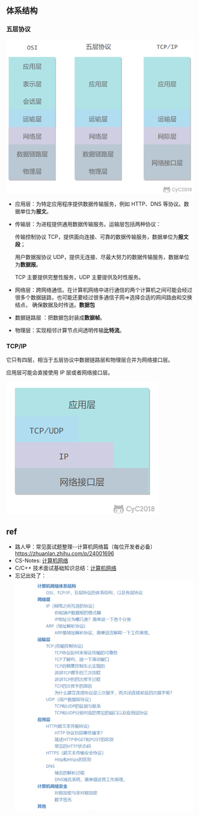 ## 体系结构

### 五层协议

![](../images/0fa6c237-a909-4e2a-a771-2c5485cd8ce0.png)

-   应用层：为特定应用程序提供数据传输服务，例如 HTTP、DNS 等协议。数据单位为**报文**。

-   传输层：为进程提供通用数据传输服务。运输层包括两种协议：

    传输控制协议 TCP，提供面向连接、可靠的数据传输服务，数据单位为**报文段**；

    用户数据报协议 UDP，提供无连接、尽最大努力的数据传输服务，数据单位为**数据报**。

    TCP 主要提供完整性服务，UDP 主要提供及时性服务。

-   网络层：跨网络通信。在计算机网络中进行通信的两个计算机之间可能会经过很多个数据链路，也可能还要经过很多通信子网=>选择合适的网间路由和交换结点， 确保数据及时传送。**数据包**

-   数据链路层 ：把数据包封装成**数据帧**。

-   物理层：实现相邻计算节点间透明传输**比特流**。

### TCP/IP

它只有四层，相当于五层协议中数据链路层和物理层合并为网络接口层。

应用层可能会直接使用 IP 层或者网络接口层。

![](../images/48d79be8-085b-4862-8a9d-18402eb93b31.png)



## ref

- 路人甲：常见面试题整理--计算机网络篇（每位开发者必备）https://zhuanlan.zhihu.com/p/24001696
- CS-Notes: [计算机网络](http://www.cyc2018.xyz/%E8%AE%A1%E7%AE%97%E6%9C%BA%E5%9F%BA%E7%A1%80/%E7%BD%91%E7%BB%9C%E5%9F%BA%E7%A1%80/%E8%AE%A1%E7%AE%97%E6%9C%BA%E7%BD%91%E7%BB%9C%20-%20%E7%9B%AE%E5%BD%95.html) 
-  C/C++ 技术面试基础知识总结：[计算机网络](https://interview.huihut.com/#/?id=%e2%98%81%ef%b8%8f-%e8%ae%a1%e7%ae%97%e6%9c%ba%e7%bd%91%e7%bb%9c)
- 忘记出处了：![v2-9145b179d3c4050b97e2680c5480e814_b](../images/v2-9145b179d3c4050b97e2680c5480e814_b.jpg)
